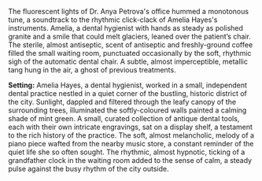 The fluorescent lights of Dr. Anya Petrova's office hummed a monotonous tune, a soundtrack to the rhythmic click-clack of Amelia Hayes's instruments.  Amelia, a dental hygienist with hands as steady as polished granite and a smile that could melt glaciers, leaned over the patient’s chair.  The sterile, almost antiseptic, scent of antiseptic and freshly-ground coffee filled the small waiting room, punctuated occasionally by the soft, rhythmic sigh of the automatic dental chair.  A subtle, almost imperceptible, metallic tang hung in the air, a ghost of previous treatments.

**Setting:** Amelia Hayes, a dental hygienist, worked in a small, independent dental practice nestled in a quiet corner of the bustling, historic district of the city.  Sunlight, dappled and filtered through the leafy canopy of the surrounding trees, illuminated the softly-coloured walls painted a calming shade of mint green.  A small, curated collection of antique dental tools, each with their own intricate engravings, sat on a display shelf, a testament to the rich history of the practice.  The soft, almost melancholic, melody of a piano piece wafted from the nearby music store, a constant reminder of the quiet life she so often sought.  The rhythmic, almost hypnotic, ticking of a grandfather clock in the waiting room added to the sense of calm, a steady pulse against the busy rhythm of the city outside.
